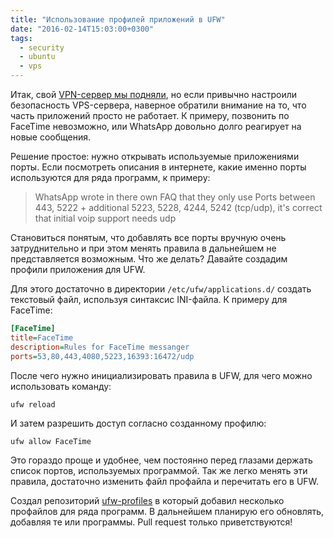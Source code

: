 ```yaml
---
title: "Использование профилей приложений в UFW"
date: "2016-02-14T15:03:00+0300"
tags:
  - security
  - ubuntu
  - vps
---
```

Итак, свой [VPN-сервер мы подняли](http://www.juev.org/2016/02/12/docker-vpn/ "Свой VPN-сервер с использованием Docker"), но если привычно настроили безопасность VPS-сервера, наверное обратили внимание на то, что часть приложений просто не работает. К примеру, позвонить по FaceTime невозможно, или WhatsApp довольно долго реагирует на новые сообщения.

Решение простое: нужно открывать используемые приложениями порты. Если посмотреть описания в интернете, какие именно порты используются для ряда программ, к примеру:

> WhatsApp wrote in there own FAQ that they only use Ports between 443, 5222 + additional 5223, 5228, 4244, 5242 (tcp/udp), it's correct that initial voip support needs udp

Становиться понятым, что добавлять все порты вручную очень затруднительно и при этом менять правила в дальнейшем не представляется возможным. Что же делать? Давайте создадим профили приложения для UFW.

Для этого достаточно в директории `/etc/ufw/applications.d/` создать текстовый файл, используя синтаксис INI-файла. К примеру для FaceTime:

```ini
[FaceTime]
title=FaceTime
description=Rules for FaceTime messanger
ports=53,80,443,4080,5223,16393:16472/udp
```

После чего нужно инициализировать правила в UFW, для чего можно использовать команду:

```shell
ufw reload
```

И затем разрешить доступ согласно созданному профилю:

```shell
ufw allow FaceTime
```

Это гораздо проще и удобнее, чем постоянно перед глазами держать список портов, используемых программой. Так же легко менять эти правила, достаточно изменить файл профайла и перечитать его в UFW.

Создал репозиторий [ufw-profiles](https://github.com/Juev/ufw-profiles "ufw-profiles") в который добавил несколько профайлов для ряда программ. В дальнейшем планирую его обновлять, добавляя те или программы. Pull request только приветствуются!
